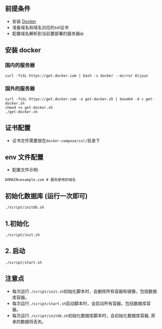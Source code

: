 ## 前提条件
- 安装 [Docker]()
- 准备域名和域名对应的ssl证书
- 配置域名解析到当前要部署的服务器ip

## 安装 docker
### 国内的服务器
```shell
curl -fsSL https://get.docker.com | bash -s docker --mirror Aliyun
```
### 国外的服务器
```shell
curl -fsSL https://get.docker.com -o get-docker.sh | base64 -d > get-docker.sh
chmod +x get-docker.sh
./get-docker.sh
```

## 证书配置
- 证书文件需要放在`docker-compose/ssl/`目录下

## env 文件配置
- 配置文件示例:
```shell
DOMAIN=example.com # 服务使用的域名
```

## 初始化数据库 (运行一次即可)
```shell
./script/initdb.sh
```

## 1.初始化
```shell
./script/init.sh
```
## 2. 启动
```shell
./script/start.sh
```
## 注意点
- 每次运行`./script/init.sh`初始化脚本时，会删除所有容器和镜像，包括数据库容器。
- 每次运行`./script/start.sh`启动脚本时，会启动所有容器，包括数据库容器。
- 每次运行`./script/initdb.sh`初始化数据库脚本时，会初始化数据库容器, 原来的数据将丢失。


